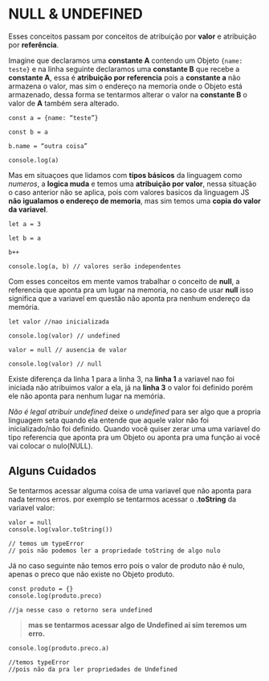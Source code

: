 # NULL & UNDEFINED

Esses conceitos passam por conceitos de atribuição por **valor** e atribuição por **referência**.

Imagine que declaramos uma **constante A** contendo um Objeto `{name: teste}` e na linha seguinte declaramos uma **constante B** que recebe a **constante A**, essa é **atribuição por referencia** pois a **constante a** não armazena o valor, mas sim o endereço na memoria onde o Objeto está armazenado, dessa forma se tentarmos alterar o valor na **constante B** o valor de **A** também sera alterado.

    const a = {name: “teste”}

    const b = a

    b.name = “outra coisa”

    console.log(a)

Mas em situaçoes que lidamos com **tipos básicos** da linguagem como *numeros*, a **logica muda** e temos uma **atribuição por valor**, nessa situação o caso anterior não se aplica, pois com valores basicos da linguagem JS **não igualamos o endereço de memoria**, mas sim temos uma **copia do valor da variavel**.

    let a = 3

    let b = a

    b++

    console.log(a, b) // valores serão independentes

Com esses conceitos em mente vamos trabalhar o conceito de **null**, a referencia que aponta pra um lugar na memoria, no caso de usar **null** isso significa que a variavel em questão não aponta pra nenhum endereço da memória.

    let valor //nao inicializada

    console.log(valor) // undefined

    valor = null // ausencia de valor

    console.log(valor) // null

Existe diferença da linha 1 para a linha 3, na **linha 1** a variavel nao foi iniciada não atribuimos valor a ela, já na **linha 3** o valor foi definido porém ele não aponta para nenhum lugar na memória.

*Não é legal atribuir undefined* deixe o *undefined* para ser algo que a propria linguagem seta quando ela entende que aquele valor não foi inicializado/não foi definido. Quando você quiser zerar uma uma variavel do tipo referencia que aponta pra um Objeto ou aponta pra uma função ai você vai colocar o nulo(NULL).

## Alguns Cuidados

Se tentarmos acessar alguma coisa de uma variavel que não aponta para nada termos erros. por exemplo se tentarmos acessar o **.toString** da variavel valor:

    valor = null
    console.log(valor.toString())

    // temos um typeError
    // pois não podemos ler a propriedade toString de algo nulo

Já no caso seguinte não temos erro pois o valor de produto não é nulo, apenas o preco que não existe no Objeto produto.

    const produto = {}
    console.log(produto.preco)

    //ja nesse caso o retorno sera undefined

> **mas se tentarmos acessar algo de Undefined ai sim teremos um erro.**

    console.log(produto.preco.a)

    //temos typeError
    //pois não da pra ler propriedades de Undefined
